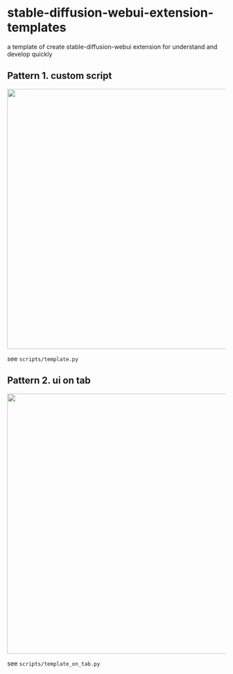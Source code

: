 # stable-diffusion-webui-extension-templates

a template of create stable-diffusion-webui extension for understand and develop  quickly 

## Pattern 1. custom script

<img src="https://user-images.githubusercontent.com/128375799/226570836-8a9c5640-5258-4b4e-9cbe-e139732d8419.png"  width="600"/>

see `scripts/template.py`

## Pattern 2. ui on tab

<img src="https://user-images.githubusercontent.com/128375799/226570948-578706a3-a278-4228-a999-6147050f5706.png"  width="600"/>

see `scripts/template_on_tab.py`
